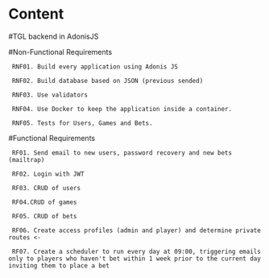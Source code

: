 # Content

#TGL backend in AdonisJS

#Non-Functional Requirements

     RNF01. Build every application using Adonis JS

     RNF02. Build database based on JSON (previous sended)

     RNF03. Use validators
     
     RNF04. Use Docker to keep the application inside a container. 
     
     RNF05. Tests for Users, Games and Bets. 

#Functional Requirements

     RF01. Send email to new users, password recovery and new bets (mailtrap)

     RF02. Login with JWT

     RF03. CRUD of users

     RF04.CRUD of games

     RF05. CRUD of bets
     
     RF06. Create access profiles (admin and player) and determine private routes <-

     RF07. Create a scheduler to run every day at 09:00, triggering emails only to players who haven't bet within 1 week prior to the current day inviting them to place a bet 

